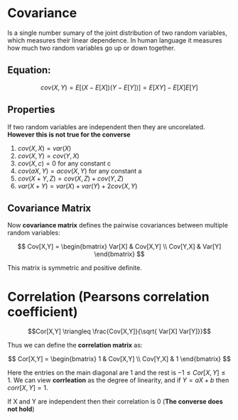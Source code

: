 # Covariance
Is a single number sumary of the joint distribution of two random variables, which measures their linear dependence. In human language it measures how much two random variables go up or down together. 

## Equation:
$$cov(X,Y)= E[(X - E[X])(Y - E[Y])] = E[XY] - E[X]E[Y] $$

## Properties
If two random variables are independent then they are uncorelated. **However this is not true for the converse**

1. $cov(X,X) = var(X)$
2. $cov(X,Y) = cov(Y,X)$
3. $cov(X,c) = 0$ for any constant c
4. $cov(aX, Y) = a cov(X,Y)$ for any constant a
5. $cov(X + Y, Z) = cov(X,Z) + cov(Y,Z)$
6. $var(X + Y) = var(X) + var(Y) + 2 cov(X,Y)$

## Covariance Matrix

Now **covariance matrix** defines the pairwise covariances between multiple random variables:

$$
Cov[X,Y] = \begin{bmatrix}
    Var[X] & Cov[X,Y] \\ Cov[Y,X] & Var[Y] 
\end{bmatrix}
$$

This matrix is symmetric and positive definite. 

# Correlation (Pearsons correlation coefficient)


$$Cor[X,Y] \triangleq \frac{Cov[X,Y]}{\sqrt{ Var[X] Var[Y]}}$$

Thus we can define the **correlation matrix** as:

$$
Cor[X,Y] = \begin{bmatrix}
    1 & Cov[X,Y] \\ Cov[Y,X] & 1
\end{bmatrix}
$$

Here the entries on the main diagonal are $1$ and the rest is $-1 \le Cor[X,Y] \le 1$. We can view **corrleation** as the degree of linearity, and if $Y = aX + b$ then $corr[X,Y] =1$.

If X and Y are independent then their correlation is 0 (**The converse does not hold**) 